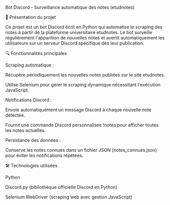 Bot Discord - Surveillance automatique des notes (etudnotes)

📌 Présentation du projet

Ce projet est un bot Discord écrit en Python qui automatise le scraping des notes à partir de la plateforme universitaire etudnotes. Le bot surveille régulièrement l'apparition de nouvelles notes et avertit automatiquement les utilisateurs sur un serveur Discord spécifique dès leur publication.

🔍 Fonctionnalités principales

Scraping automatique :

Récupère périodiquement les nouvelles notes publiées sur le site etudnotes.

Utilise Selenium pour gérer le scraping dynamique nécessitant l'exécution JavaScript.

Notifications Discord :

Envoie automatiquement un message Discord à chaque nouvelle note détectée.

Fournit une commande Discord personnalisée !notes pour afficher toutes les notes actuelles.

Persistance des données :

Conserve les notes connues dans un fichier JSON (notes_connues.json) pour éviter les notifications répétées.

🛠️ Technologies utilisées

Python

Discord.py (bibliothèque officielle Discord en Python)

Selenium WebDriver (scraping web avec gestion JavaScript)
